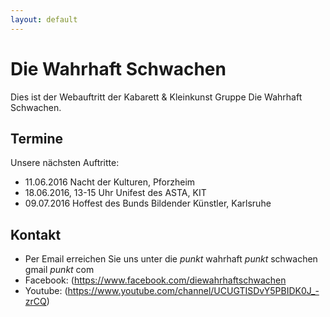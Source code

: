 ```yaml
---
layout: default
---
```


# Die Wahrhaft Schwachen

Dies ist der Webauftritt der Kabarett & Kleinkunst Gruppe Die Wahrhaft Schwachen.

## Termine

Unsere nächsten Auftritte:

* 11.06.2016 Nacht der Kulturen, Pforzheim
* 18.06.2016, 13-15 Uhr Unifest des ASTA, KIT
* 09.07.2016 Hoffest des Bunds Bildender Künstler, Karlsruhe

## Kontakt

* Per Email erreichen Sie uns unter die *punkt* wahrhaft *punkt* schwachen <at> gmail *punkt* com
* Facebook: (https://www.facebook.com/diewahrhaftschwachen
* Youtube: (https://www.youtube.com/channel/UCUGTISDvY5PBIDK0J_-zrCQ)
